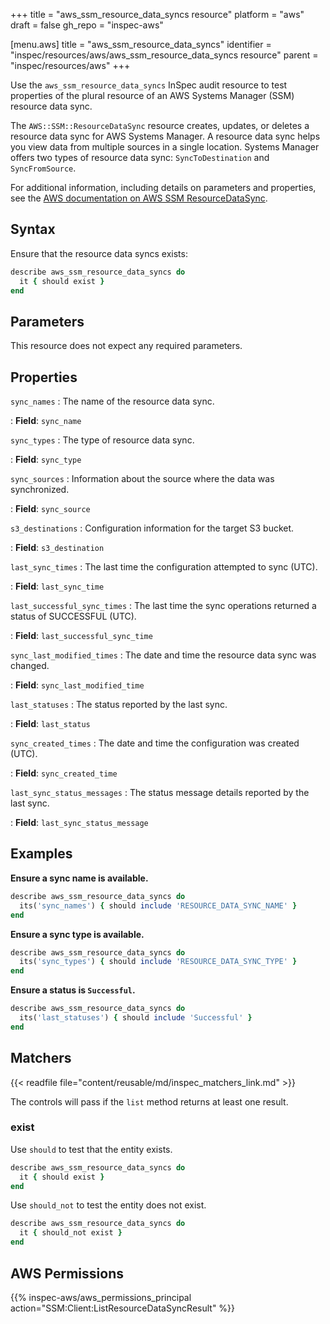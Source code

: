 +++
title = "aws_ssm_resource_data_syncs resource"
platform = "aws"
draft = false
gh_repo = "inspec-aws"

[menu.aws]
title = "aws_ssm_resource_data_syncs"
identifier = "inspec/resources/aws/aws_ssm_resource_data_syncs resource"
parent = "inspec/resources/aws"
+++

Use the `aws_ssm_resource_data_syncs` InSpec audit resource to test properties of the plural resource of an AWS Systems Manager (SSM) resource data sync.

The `AWS::SSM::ResourceDataSync` resource creates, updates, or deletes a resource data sync for AWS Systems Manager. A resource data sync helps you view data from multiple sources in a single location. Systems Manager offers two types of resource data sync: `SyncToDestination` and `SyncFromSource`.

For additional information, including details on parameters and properties, see the [AWS documentation on AWS SSM ResourceDataSync](https://docs.aws.amazon.com/AWSCloudFormation/latest/UserGuide/aws-resource-ssm-resourcedatasync.html).

## Syntax

Ensure that the resource data syncs exists:

```ruby
describe aws_ssm_resource_data_syncs do
  it { should exist }
end
```

## Parameters

This resource does not expect any required parameters.

## Properties

`sync_names`
: The name of the resource data sync.

: **Field**: `sync_name`

`sync_types`
: The type of resource data sync.

: **Field**: `sync_type`

`sync_sources`
: Information about the source where the data was synchronized.

: **Field**: `sync_source`

`s3_destinations`
: Configuration information for the target S3 bucket.

: **Field**: `s3_destination`

`last_sync_times`
: The last time the configuration attempted to sync (UTC).

: **Field**: `last_sync_time`

`last_successful_sync_times`
: The last time the sync operations returned a status of SUCCESSFUL (UTC).

: **Field**: `last_successful_sync_time`

`sync_last_modified_times`
: The date and time the resource data sync was changed.

: **Field**: `sync_last_modified_time`

`last_statuses`
: The status reported by the last sync.

: **Field**: `last_status`

`sync_created_times`
: The date and time the configuration was created (UTC).

: **Field**: `sync_created_time`

`last_sync_status_messages`
: The status message details reported by the last sync.

: **Field**: `last_sync_status_message`

## Examples

**Ensure a sync name is available.**

```ruby
describe aws_ssm_resource_data_syncs do
  its('sync_names') { should include 'RESOURCE_DATA_SYNC_NAME' }
end
```

**Ensure a sync type is available.**

```ruby
describe aws_ssm_resource_data_syncs do
  its('sync_types') { should include 'RESOURCE_DATA_SYNC_TYPE' }
end
```

**Ensure a status is `Successful`.**

```ruby
describe aws_ssm_resource_data_syncs do
  its('last_statuses') { should include 'Successful' }
end
```

## Matchers

{{< readfile file="content/reusable/md/inspec_matchers_link.md" >}}

The controls will pass if the `list` method returns at least one result.

### exist

Use `should` to test that the entity exists.

```ruby
describe aws_ssm_resource_data_syncs do
  it { should exist }
end
```

Use `should_not` to test the entity does not exist.

```ruby
describe aws_ssm_resource_data_syncs do
  it { should_not exist }
end
```

## AWS Permissions

{{% inspec-aws/aws_permissions_principal action="SSM:Client:ListResourceDataSyncResult" %}}

